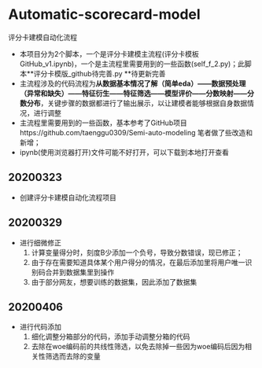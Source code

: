 # Automatic-scorecard-model
评分卡建模自动化流程


- 本项目分为2个脚本，一个是评分卡建模主流程(评分卡模板GitHub_v1.ipynb)，一个是主流程里需要用到的一些函数(self_f_2.py)；此脚本**评分卡模版_github待完善.py **待更新完善
- 主流程涉及的代码流程为**从数据基本情况了解（简单eda）——数据预处理（异常和缺失）——特征衍生——特征筛选——模型评价——分数映射——分数分布**，关键步骤的数据都进行了输出展示，以让建模者能够根据自身数据情况，进行调整
- 主流程里需要用到的一些函数，基本参考了GitHub项目https://github.com/taenggu0309/Semi-auto-modeling 笔者做了些改造和新增；
- ipynb(使用浏览器打开)文件可能不好打开，可以下载到本地打开查看

## 20200323
- 创建评分卡建模自动化流程项目

## 20200329

- 进行细微修正
   1. 计算变量得分时，刻度B少添加一个负号，导致分数错误，现已修正；
   2. 由于存在需要知道具体某个用户得分的情况，在最后添加里将用户唯一识别码合并到数据集里到操作
   3. 由于部分网友，想要训练的数据集，因此添加了数据集
   
## 20200406

- 进行代码添加
   1. 细化调整分箱部分的代码，添加手动调整分箱的代码
   2. 去除在woe编码前的共线性筛选，以免去除掉一些因为woe编码后因为相关性筛选而去除的变量
